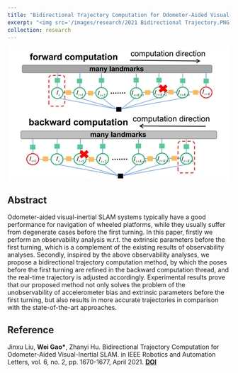 ```yaml
---
title: "Bidirectional Trajectory Computation for Odometer-Aided Visual-Inertial SLAM"
excerpt: "<img src='/images/research/2021 Bidirectional Trajectory.PNG' width='500'>"
collection: research
---
```


<div align='center'>
  <img src="/images/research/2021 Bidirectional Trajectory.PNG" width="500">  
</div>

## Abstract

Odometer-aided visual-inertial SLAM systems typically have a good performance for navigation of wheeled platforms, while they usually suffer from degenerate cases before the first turning. In this paper, firstly we perform an observability analysis w.r.t. the extrinsic parameters before the first turning, which is a complement of the existing results of observability analyses. Secondly, inspired by the above observability analyses, we propose a bidirectional trajectory computation method, by which the poses before the first turning are refined in the backward computation thread, and the real-time trajectory is adjusted accordingly. Experimental results prove that our proposed method not only solves the problem of the unobservability of accelerometer bias and extrinsic parameters before the first turning, but also results in more accurate trajectories in comparison with the state-of-the-art approaches.

## Reference

Jinxu Liu, **Wei Gao\***, Zhanyi Hu. Bidirectional Trajectory Computation for Odometer-Aided Visual-Inertial SLAM. in IEEE Robotics and Automation Letters, vol. 6, no. 2, pp. 1670-1677, April 2021. [**DOI**](https://doi.org/10.1109/LRA.2021.3059564)
